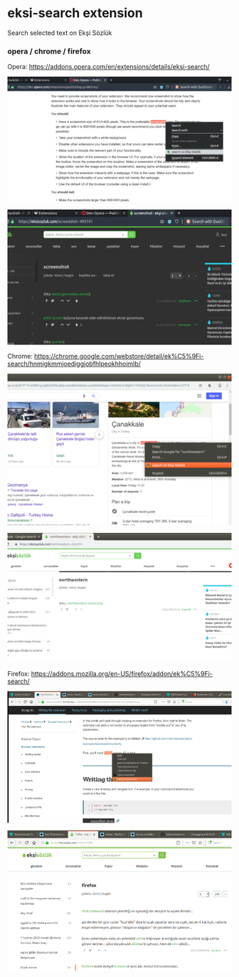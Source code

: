 # eksi-search extension
Search selected text on Ekşi Sözlük
### opera / chrome / firefox

Opera: https://addons.opera.com/en/extensions/details/eksi-search/

![opera1x.png](https://github.com/bayramcicek/eksi-search/blob/master/opera1x.png)

![opera2x.png](https://github.com/bayramcicek/eksi-search/blob/master/opera2x.png)

Chrome: https://chrome.google.com/webstore/detail/ek%C5%9Fi-search/hnmigkmmjoediggjobfhlpeokhhoimlb/

![chrome1x.png](https://github.com/bayramcicek/eksi-search/blob/master/chrome1x.png)

![chrome2x.png](https://github.com/bayramcicek/eksi-search/blob/master/chrome2x.png)

Firefox: https://addons.mozilla.org/en-US/firefox/addon/ek%C5%9Fi-search/

![firefox1.png](https://github.com/bayramcicek/eksi-search/blob/master/firefox1.png)

![firefox2.png](https://github.com/bayramcicek/eksi-search/blob/master/firefox2.png)
